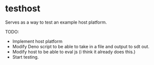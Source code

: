 # testhost

Serves as a way to test an example host platform.

TODO:
 - Implement host platform
 - Modify Deno script to be able to take in a file and output to sdt out.
 - Modify host to be able to eval js (i think it already does this.)
 - Start testing.


